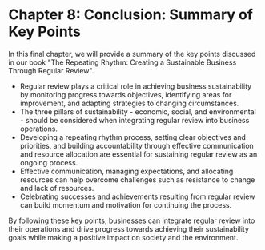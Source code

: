 Chapter 8: Conclusion: Summary of Key Points
============================================

In this final chapter, we will provide a summary of the key points discussed in our book "The Repeating Rhythm: Creating a Sustainable Business Through Regular Review".

* Regular review plays a critical role in achieving business sustainability by monitoring progress towards objectives, identifying areas for improvement, and adapting strategies to changing circumstances.
* The three pillars of sustainability - economic, social, and environmental - should be considered when integrating regular review into business operations.
* Developing a repeating rhythm process, setting clear objectives and priorities, and building accountability through effective communication and resource allocation are essential for sustaining regular review as an ongoing process.
* Effective communication, managing expectations, and allocating resources can help overcome challenges such as resistance to change and lack of resources.
* Celebrating successes and achievements resulting from regular review can build momentum and motivation for continuing the process.

By following these key points, businesses can integrate regular review into their operations and drive progress towards achieving their sustainability goals while making a positive impact on society and the environment.
